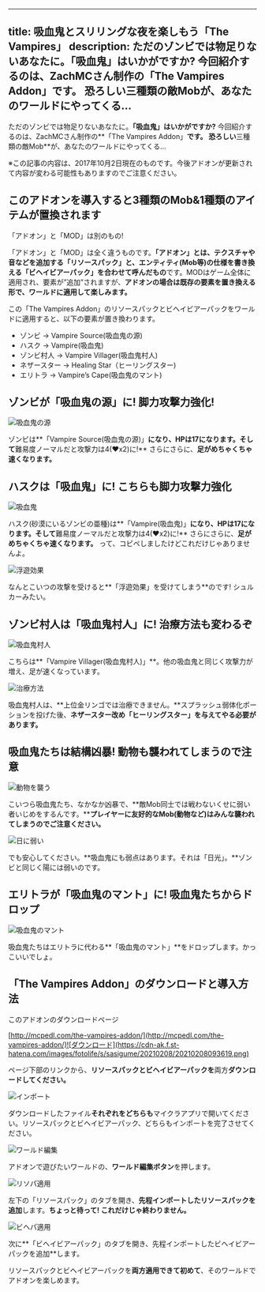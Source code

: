 
---
title: 吸血鬼とスリリングな夜を楽しもう「The Vampires」
description: ただのゾンビでは物足りないあなたに。「吸血鬼」はいかがですか? 今回紹介するのは、ZachMCさん制作の「The Vampires Addon」です。 恐ろしい三種類の敵Mobが、あなたのワールドにやってくる…
---

[](https://www.napoan.com/wp-content/uploads/2017/10/5030323e819127d9b00e0bd689777ea1_xloigz.jfif)

ただのゾンビでは物足りないあなたに。**「吸血鬼」はいかがですか?** 今回紹介するのは、ZachMCさん制作の**「The Vampires Addon」**です。 恐ろしい**三種類の敵Mob**が、あなたのワールドにやってくる…

※この記事の内容は、2017年10月2日現在のものです。今後アドオンが更新されて内容が変わる可能性もありますのでご注意ください。

## このアドオンを導入すると3種類のMob&1種類のアイテムが置換されます

「アドオン」と「MOD」は別のもの!

「アドオン」と「MOD」は全く違うものです。**「アドオン」とは、テクスチャや音などを追加する「リソースパック」と、エンティティ(Mob等)の仕様を書き換える「ビヘイビアーパック」を合わせて呼んだもの**です。MODはゲーム全体に適用され、要素が”追加”されますが、**アドオンの場合は既存の要素を置き換える形で、ワールドに適用して楽しみます。**

この「The Vampires Addon」のリソースパックとビヘイビアーパックをワールドに適用すると、以下の要素が置き換わります。

*   ゾンビ → Vampire Source(吸血鬼の源)
*   ハスク → Vampire(吸血鬼)
*   ゾンビ村人 → Vampire Villager(吸血鬼村人)
*   ネザースター → Healing Star（ヒーリングスター)
*   エリトラ → Vampire’s Cape(吸血鬼のマント)

## ゾンビが「吸血鬼の源」に! 脚力攻撃力強化!

![吸血鬼の源](https://cdn-ak.f.st-hatena.com/images/fotolife/s/sasigume/20210208/20210208090729.png)

ゾンビは**「Vampire Source(吸血鬼の源)」**になり、HPは17になります。そして**難易度ノーマルだと攻撃力は4(♥x2)に!** さらにさらに、**足がめちゃくちゃ速くなります。**

## ハスクは「吸血鬼」に! こちらも脚力攻撃力強化

![吸血鬼](https://cdn-ak.f.st-hatena.com/images/fotolife/s/sasigume/20210208/20210208104411.png)

ハスク(砂漠にいるゾンビの亜種)は**「Vampire(吸血鬼)」**になり、HPは17になります。そして**難易度ノーマルだと攻撃力は4(♥x2)に!** さらにさらに、**足がめちゃくちゃ速くなります。** って、コピペしましたけどこれだけじゃありませんよ。

![浮遊効果](https://cdn-ak.f.st-hatena.com/images/fotolife/s/sasigume/20210208/20210208110641.png)

なんとこいつの攻撃を受けると**「浮遊効果」を受けてしまう**のです! シュルカーみたい。

## ゾンビ村人は「吸血鬼村人」に! 治療方法も変わるぞ

![吸血鬼村人](https://cdn-ak.f.st-hatena.com/images/fotolife/s/sasigume/20210208/20210208103603.png)

こちらは**「Vampire Villager(吸血鬼村人)」**。他の吸血鬼と同じく攻撃力が増え、足が速くなっています。

![治療方法](https://cdn-ak.f.st-hatena.com/images/fotolife/s/sasigume/20210208/20210208114156.jpg)

吸血鬼村人は、**上位金リンゴでは治療できません。**スプラッシュ弱体化ポーションを投げた後、**ネザースター改め「ヒーリングスター」を与えてやる必要があります。**

## 吸血鬼たちは結構凶暴! 動物も襲われてしまうので注意

![動物を襲う](https://cdn-ak.f.st-hatena.com/images/fotolife/s/sasigume/20210208/20210208090732.png)

こいつら吸血鬼たち、なかなか凶暴で、**敵Mob同士では戦わないくせに弱い者いじめをするんです。****プレイヤーに友好的なMob(動物など)はみんな襲われてしまうのでご注意ください。**

![日に弱い](https://cdn-ak.f.st-hatena.com/images/fotolife/s/sasigume/20210208/20210208114152.jpg)

でも安心してください。**吸血鬼にも弱点はあります。それは「日光」。**ゾンビと同じく陽には弱いのです。

## エリトラが「吸血鬼のマント」に! 吸血鬼たちからドロップ

![吸血鬼のマント](https://cdn-ak.f.st-hatena.com/images/fotolife/s/sasigume/20210208/20210208114201.jpg)

吸血鬼たちはエリトラに代わる**「吸血鬼のマント」**をドロップします。かっこいいでしょ。

## 「The Vampires Addon」のダウンロードと導入方法

このアドオンのダウンロードページ

[http://mcpedl.com/the-vampires-addon/](http://mcpedl.com/the-vampires-addon/)![ダウンロード](https://cdn-ak.f.st-hatena.com/images/fotolife/s/sasigume/20210208/20210208093619.png)

ページ下部のリンクから、**リソースパックとビヘイビアーパックを**両方**ダウンロードしてください。**

![インポート](https://cdn-ak.f.st-hatena.com/images/fotolife/s/sasigume/20210208/20210208093622.png)

ダウンロードしたファイル**それぞれをどちらも**マイクラアプリで開いてください。リソースパックとビヘイビアーパック、どちらもインポートを完了させてください。

![ワールド編集](https://cdn-ak.f.st-hatena.com/images/fotolife/s/sasigume/20210208/20210208093608.png)

アドオンで遊びたいワールドの、**ワールド編集ボタン**を押します。

![リソパ適用](https://cdn-ak.f.st-hatena.com/images/fotolife/s/sasigume/20210208/20210208093612.png)

左下の「リソースパック」のタブを開き、**先程インポートしたリソースパックを追加**します。**ちょっと待って! これだけじゃ終わりません。**

![ビヘパ適用](https://cdn-ak.f.st-hatena.com/images/fotolife/s/sasigume/20210208/20210208093616.png)

次に**「ビヘイビアーパック」のタブを開き、先程インポートしたビヘイビアーパックを追加**します。

リソースパックとビヘイビアーパックを**両方適用できて初めて**、そのワールドでアドオンを楽しめます。
